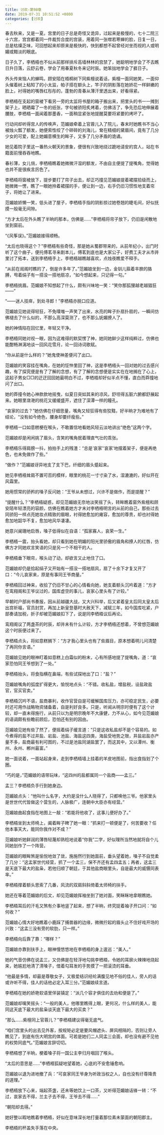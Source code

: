 ```yaml
---
title: 讨欢-第98章
date: 2019-07-31 10:51:52 +0800
categories: [讨欢]
---
```


春去秋来，又是一夏。宫里的日子总是奇怪又诡异，过起来是极慢的，七十二院三十六宫，宫宫都着同一件裁剪合度的宫装，用着同一张噤若寒蝉的脸，日复一日，总是枯燥乏味，可回想起来却原来是极快的，快到都想不起曾经对坐而视的人或明媚或黯淡的眼底。

日子久了，李栖梧也不似从前那样排斥高墙林林的宫禁了，她聪明地学会了不去瞧日升日落，云舒云卷，学会了用春夏秋冬来记时辰。她笨拙地学会了捱日子。

外头传来恼人的蝉鸣，顾安陌在梧桐树下同紫檀说着话，紫檀一面同她笑，一面仰头催着树上粘知了的小太监，帕子搭在额头上，竿子的阴影落在她娇花一样鲜嫩的脸上，衬得她的嘴唇红彤彤的，蓬勃的青春从薄汗里透出来，好看得紧。

李栖梧在支起的窗棱下看另一旁的太监将书屋的箱子搬出来，把里头的书一一摊到架子上，晒晒霉了一冬的纸张，字句被骄阳炙烤着，仿佛活了，争先恐后地伸展着腰肢，李栖梧一面闻着那墨香，一面稍显紧张地提醒莫要将紧要的烤坏了。

行动间却听得宫人的传唤声，范媚娘牵着上官蓉儿入了院儿，春末时她瞧书不当心被烛火瓢了额发，她便索性绞了个碎碎的刘海儿，耷在精细的黛眉间，竟有了几分少女的可爱，配上她媚意横生的眸子，又多了几分矛盾的诡谲。

她见着院子里这一番热火朝天的景象，便很有兴致地绕过跪地请安的宫人，站在书籍面前慢吞吞地瞧。

春衫薄，女儿俏，李栖梧瞧着她微微汗湿的额发，不由自主便提了提嘴角，觉得她也并不是很疾言厉色了。

李栖梧将窗棱放下，提步要打了帘子出去，却正巧撞见范媚娘提着裙摆拾级而上，她微微一愣，瞧了一眼她拎着裙摆的手，便让到一边，右手仍旧习惯性地支着帘子，将她让了进来。

范媚娘娇懒一笑，低头进了屋子，李栖梧手指的阴影掠过她卷翘的睫毛间，好似抚摸一般毫无间隙。

“方才太后在外头瞧了半晌的那本，仿佛是……”李栖梧将帘子放下，仍旧是闲散地坐到窗前。

“《风筝误》。”范媚娘接得顺畅。

“太后也晓得这个？”李栖梧有些奇怪，那是她从蜀郡带来的，从前年纪小，出门时听了这个曲子，便托傅茗寻来剧本儿，傅茗到底也是大家公子，好费工夫才从市井里讨了拓本，送到李栖梧手上，李栖梧越瞧越喜欢，点烛夜瞧爱不释手。

“从前在闺阁时瞧的了，倒是许多年了。”范媚娘坐到一边，金钏儿箍着丰腴的胳膊，甩着绢子有一搭没一搭地扇凉，“如今想起来，只记得一句。”

李栖梧挑眉。范媚娘不知想起了什么，颇有兴味地一笑：“笑你那狐狸越老越猖狂——”

“——迷人技痒，到处寻郎！”李栖梧亦脱口应道。

范媚娘见她说得轻狂，不免噗嗤一声笑了出来，水亮的眸子扑扇扑扇的，一瞬间仿佛褪去了什么似的，不那么高深莫测了，也不那么妩媚撩人了。

她的神情陷在回忆里，年轻又干净。

李栖梧同她对视一眼，因为这难得的默契愣了神，她同她鲜少这样纯粹过，仿佛也能酣畅淋漓地谈一回风花雪月，论一回诗词歌赋。

“你从前是什么样的？”她鬼使神差便问了出口。

范媚娘的笑容挂在嘴角，在她的怔忡里回了神，这是李栖梧头一回对她的过去感兴趣，有了探究便是有了了解的念想，有了了解的念想便是实实在在地搁在了心上，这起子男女□□的迂迂回回她最明白不过，李栖梧却好似半点不懂，直白而莽撞地问了出口。

她的莽撞令她心神款款地摇曳，似夏日突如其来的凉风，舒坦得五脏六腑都舒展起来。她眼里潋滟的桃花又缓缓盛开，遮住了深潭一样的瞳孔。

“哀家的过去？”她仿佛在仔细思量，嘴角又轻狂得有些狡黠，好半晌才为难地有了结论，“没有如今绝色，腰身却要纤瘦些。”

李栖梧一口如意糕梗在喉头，不敢置信地看她风轻云淡地讲出“绝色”这两个字。

范媚娘却是闲闲挑了眉头，含笑的嘴角抿着理直气壮的乖张。

李栖梧乐得肩膀一抖，拍拍手上的残渣：“总是‘哀家’‘哀家’地摆着架子，便是再绝色，也未免做作了些。”

“做作？”范媚娘讶异地支了支下巴，纤细的眉头蹙起来。

她见李栖梧耸肩不置可否的模样，眼里的桃花一寸寸染了水，湿漉漉的，好似开在风霜里。

她用惯常的骄矜的嗓子反问她：“王爷从未想过，兴许不是做作，而是提醒？”

“提醒什么？”李栖梧疑惑，却见范媚娘无奈地淡笑摇了头，转眸瞧着窗外紫檀和顾安陌年轻漂亮的容颜，仿佛在瞧着她方才未对李栖梧明言的从前的自己，那些过去同骄阳一样点亮她妆点精致的眉眼，衬得她愈加的雍容，愈加的尊贵，却也衬得她愈加地韶华不复，愈加地风华凄凄。

她意兴阑珊地启唇，嗓子低得似在自语：“孤家寡人，哀荣一生。”

李栖梧一震，抬头看她，却只看到她在明媚的阳光里骄傲的眉角和撩人的红唇，仿佛方才同她欢言笑语的只是另一个不相干的人。

李栖梧垂下眼帘，喉头动了动，却欲言又止地住了口。

范媚娘却仍是拾起绢子又开始有一搭没一搭地扇风，扇了十余下才复又开了口：“今儿哀家来，原是有事同王爷商量。”

李栖梧回过神来，收拾了仍旧不甘心的心情看向她，她支着额头沉吟着道：“方才在鸾翔阁和王爷议过的，国库虚空的事儿，哀家心里头有了计较。”

早朝时户部尚书奏报，因从前越疆大战，又大兴科举，后又紧着皇太后同太皇太后出宫祈福，官员封赏，再加上新皇登基时大赦天下，减赋三年，如今国库吃紧，户部奏请加税，折子却被范媚娘扣下了，说是同李栖梧议后再论。

鸾翔阁议了两盏茶的时辰，却并未有什么计较，方才李栖梧还想着，不曾想范媚娘这个时辰便过来了。

李栖梧点头，将如意糕搁下：“方才我心里头也有了些眉目，原本想着明儿问清楚了再同你言语。”

范媚娘见她的眼神盯着如意糕上白霜似的粉末，心有所感地提了提嘴角，道：“哀家恐怕同王爷想到了一处。”

李栖梧抬头，将食指横在鼻端，有些试探地出了口：“盐？”

范媚娘嘴角的弧度扩得更大，愉悦地点头：“不错。收私盐，增盐税，设盐政盐官，官买官卖。”

李栖梧沉吟不语，盐商暴利，收作官营自是可缓解国库压力，亦可稳定民生，必要时还可用作战略物资储备着，自是利好良多。只是，听闻从明宗时便有了这个计较，却一直未得施行，从前只以为是明宗晚年不大康健，力不从心，如今见范媚娘的语调颇有些瞻前顾后，恐怕还有别的因由。

范媚娘见她有些了然了，便摇着绢子缓言道：“只是这收私盐却不是个容易的。如今煮得的盐不过井盐、岩盐、池盐、海盐这四类，海盐受地势之限，井盐岩盐亦产量不多，盐商最有利可图的，不过是池盐同湖盐罢了，而这其中，又以潭州、衡州、永州、郴州最富。”

她一面说着，一面站起身来，走到李栖梧墙上挂着的羊皮地图前，指出食指划了个圈。

“巧的是，”范媚娘的语带玩味，“这四州的盐都属同一个盐商——孟三。”

孟三？李栖梧负手行到她身边。

范媚娘点头：“他叫什么名字，大约是没什么人晓得了，只都唤他三爷。他家里头是世世代代皆做这个营生的，人脉极广，连朝中大臣亦有经营。”

范媚娘曲起食指在地图上一敲：“若能将他收了，这事儿便好办了。”

李栖梧坐到太师椅上，阖着眸子睥了她一眼：“抓来打一顿便是了，何苦要收？任他本事天大，能同你我作对不成？”

范媚娘听她鲜润的薄唇轻蔑却熟稔地说着“你我”二字，好似理所当然地就将自个儿同她划作了一个阵营。

范媚娘的眼眸煞是愉悦地敛了敛，施施然行到她面前，垂头望着她，嗓子不自觉柔了几分：“这孟家世代经营，抓了一个孟三，保不齐还有孟四孟五；再者，这孟三是天底下最大的盐枭，若他归顺了朝廷，于其他盐商眼里头，自是最大的威慑同表率。”

李栖梧撑着额头思索了几番，风流的双肩斜斜倚着太师椅的扶手。

她还在等着范媚娘的后文，却见范媚娘挥袖坐到了她对面，笑眯眯地拿眼瞧她。

李栖梧耳后的汗毛又煞有介事地竖了起来，想了半晌，终究捉着袖子开口问：“如何收？”

范媚娘心情大好地瞧着小鹿踩了捕兽器的边缘，微微拧起的眉头止不住好戏开场的兴致：“这孟三没有旁的软肋，只一样。”

李栖梧向后靠了靠：“哪样？”

范媚娘亦靠到扶手上，眼神慢悠悠地在李栖梧的身上逡巡：“美人。”

她的气音仿佛在说孟三，又仿佛是在轻浮地勾挑李栖梧，令她的耳廓火辣辣地烧起来，她尴尬地清了清嗓子，借着勾耳发的手势摸了一把滚烫的耳垂。

“他最是多情，却最是尊敬女子，又极爱结识经纶满腹见地不俗的佳人，旁人的话或许听不得，佳人的话他必定入耳三分。”范媚娘续言道。

李栖梧在她的娇艳软语里佯装镇定：“派几个容才俱佳的去劝和便是了。”

范媚娘却噙笑摇头：“一般的美人，他哪里瞧得上眼，更何况，什么样的美人，能同这天底下最大的盐枭谈天底下最大的买卖？”

“那么……紫檀同上官蓉儿？”李栖梧建议得毫无底气。

“咱们宫里头的出去见外客，按规矩必定是要风帽遮头、屏风相隔的，否则让旁人瞧见了，到底有伤大明宫的体面。可若是她们二人同孟三会面，却也没有避不见他的权势同底气。”范媚娘言辞切切。

李栖梧想了半晌，梗着嗓子将一国公主李归月咽回了喉头。

“太后的意思是……”李栖梧狐疑地望着她，心底的不安愈锤愈响。

范媚娘以退为进地撤了兵：“可哀家同王爷身为听政当权之人，自也没有纡尊降贵的道理。”

李栖梧放下心来，端起茶盏，还未等她饮上一口茶，又听得范媚娘话锋一转：“不过，哀家去不得，兰主子去不得，王爷去不得……”

“朝阳却去得。”

她好整以暇地瞧着李栖梧，好似在意味深长地打量着那位素未蒙面的朝阳郡主。

李栖梧的杯盖失手落在中央。

